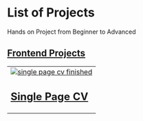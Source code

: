 # List of Projects

Hands on Project from Beginner to Advanced

## [Frontend Projects](https://roadmap.sh/frontend)

<table>
    <tbody>
        <td>
            <a href="https://github.com/mike-degreat/Developer-Roadmap-projects/tree/main/Frontend%20Projects/01-Single-page-cv">
                    <img src="/Users/user/Desktop/Roadmap Projects/Frontend Projects/01-Single-page-cv/Screenshot 2025-02-27 at 22.27.40.png" alt='single page cv finished'/>
            </a>
            <h2><a href='https://roadmap.sh/projects/single-page-cv'>Single Page CV</a></h2>
        </td>
    </tbody>
</table>
